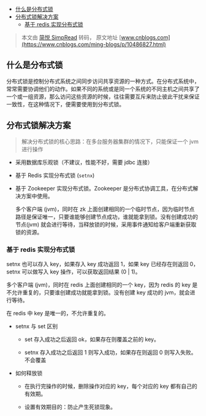 - [什么是分布式锁](#什么是分布式锁)
- [分布式锁解决方案](#分布式锁解决方案)
  - [基于 redis 实现分布式锁](#基于-redis-实现分布式锁)

> 本文由 [简悦 SimpRead](http://ksria.com/simpread/) 转码， 原文地址 [www.cnblogs.com](https://www.cnblogs.com/ming-blogs/p/10486827.html)

## 什么是分布式锁

分布式锁是控制分布式系统之间同步访问共享资源的一种方式。在分布式系统中，常常需要协调他们的动作。如果不同的系统或是同一个系统的不同主机之间共享了一个或一组资源，那么访问这些资源的时候，往往需要互斥来防止彼此干扰来保证一致性，在这种情况下，便需要使用到分布式锁。

## 分布式锁解决方案

> 解决分布式锁的核心思路：在多台服务器集群的情况下，只能保证一个 jvm 进行操作

- 采用数据库乐观锁（不建议，性能不好，需要 jdbc 连接）

- 基于 Redis 实现分布式锁 (`setnx`)

- 基于 Zookeeper 实现分布式锁。Zookeeper 是分布式协调工具，在分布式解决方案中使用。

  多个客户端 (jvm)，同时在 zk 上面创建相同的一个临时节点，因为临时节点路径是保证唯一，只要谁能够创建节点成功，谁就能拿到锁。没有创建成功的节点(jvm) 就会进行等待，当释放锁的时候，采用事件通知给客户端重新获取锁的资源。

### 基于 redis 实现分布式锁

setnx 也可以存入 key，如果存入 key 成功返回 1，如果 key 已经存在则返回 0，setnx 可以做写入 key 操作，可以获取返回结果 (0 | 1)。

多个客户端 (jvm)，同时在 redis 上面创建相同的一个 key，因为 redis 的 key 是不允许重复的，只要谁创建成功就能拿到锁。没有创建 key 成功的 jvm，就会进行等待。

在 redis 中 key 是唯一的，不允许重复的。

- setnx 与 set 区别

  - set 存入成功之后返回 ok，如果存在则覆盖之前的 key。

  - setnx 存入成功之后返回 1 则写入成功，如果存在则返回 0 则写入失败。不会覆盖

- 如何释放锁

  - 在执行完操作的时候，删除操作对应的 key，每个对应的 key 都有自己的有效期。

  - 设置有效期目的：防止产生死锁现象。
